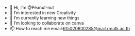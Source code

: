 - 👋 Hi, I’m @Peanut-nut
- 👀 I’m interested in new Creativity 
- 🌱 I’m currently learning new things 
- 💞️ I’m looking to collaborate on canva
- 📫 How to reach me email:615020800285@mail.rmutk.ac.th

<!---
Peanut-nut/Peanut-nut is a ✨ special ✨ repository because its `README.md` (this file) appears on your GitHub profile.
You can click the Preview link to take a look at your changes.
--->
